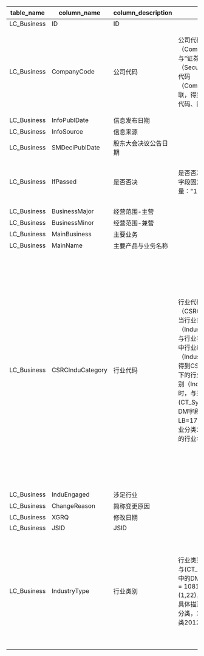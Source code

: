| table_name | column_name| column_description | 注释 | Annotation |
|---|---|---|---|---|
| LC_Business| ID | ID |||
| LC_Business| CompanyCode| 公司代码 | 公司代码（CompanyCode）：与“证券主表（SecuMain）”中的“公司代码（CompanyCode）”关联，得到上市公司的交易代码、简称等。 | Company Code (CompanyCode): Associated with the "Company Code (CompanyCode)" in "Securities Main Table (SecuMain)", to obtain the trading code, abbreviation, etc. of the listed company.|
| LC_Business| InfoPublDate | 信息发布日期 |||
| LC_Business| InfoSource | 信息来源 |||
| LC_Business| SMDeciPublDate | 股东大会决议公告日期 |||
| LC_Business| IfPassed | 是否否决 |  是否否决(IfPassed)，该字段固定为字符常量："1"-是；"0"-否 | Whether to veto (IfPassed), this field is fixed with the following string constants: "1"-yes; "0"-no. |
| LC_Business| BusinessMajor| 经营范围-主营|||
| LC_Business| BusinessMinor| 经营范围-兼营|||
| LC_Business| MainBusiness | 主要业务 |||
| LC_Business| MainName | 主要产品与业务名称 |||
| LC_Business| CSRCInduCategory | 行业代码 | 行业代码（CSRCInduCategory）：当行业类别（IndustryType）=1时，与行业表（CT_Industry）中行业编码（IndustryNum）关联，得到CSRC行业分类标准下的行业名称；当行业类别（IndustryType）=22时，与系统常量表(CT_SystemConst)中的DM字段关联，令LB=1755，得到证监会行业分类2012版分类标准下的行业名称。 | Industry code (CSRCInduCategory): When the industry category (IndustryType) equals 1, it is associated with the industry code (IndustryNum) in the industry table (CT_Industry), and the industry name under the CSRC industry classification standard is obtained; when the industry category (IndustryType) equals 22, it is associated with the DM field in the system constant table (CT_SystemConst), let LB=1755, and the industry name under the CSRC industry classification 2012 version classification standard is obtained. |
| LC_Business| InduEngaged| 涉足行业 |||
| LC_Business| ChangeReason | 简称变更原因 |||
| LC_Business| XGRQ | 修改日期 |||
| LC_Business| JSID | JSID |||
| LC_Business| IndustryType | 行业类别 | 行业类别(IndustryType)与(CT_SystemConst)表中的DM字段关联，令LB = 1081 and DM in (1,22)，得到行业类别的具体描述：1-CSRC行业分类，22-证监会行业分类2012版。| The industry type (IndustryType) is associated with the DM field in the (CT_SystemConst) table, with LB = 1081 and DM in (1,22), yielding the specific description of the industry type: 1-CSRC industry classification, 22-CSRC industry classification 2012 version. |